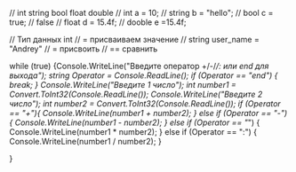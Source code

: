 // int string bool float double
// int a = 10;
// string b = "hello";
// bool c = true; // false
// float d = 15.4f;
// dooble e =15.4f;

// Тип данных int 
// = присваиваем значение
// string user_name = "Andrey"
// = присвоить
// == сравнить


while (true)
{Console.WriteLine("Введите оператор +/-/*/: или end для выхода");
    string Operator = Console.ReadLine();
    if (Operator == "end")
    {
        break;
    }
    Console.WriteLine("Введите 1 число");
    int number1 = Convert.ToInt32(Console.ReadLine());
    Console.WriteLine("Введите 2 число");
    int number2 = Convert.ToInt32(Console.ReadLine());
if (Operator == "+"){
   Console.WriteLine(number1 + number2); 
}
    else if (Operator == "-")
    {
        Console.WriteLine(number1 - number2);
    }
    else if (Operator == "*")
    {
        Console.WriteLine(number1 * number2);
    }
    else if (Operator == ":")
    {
        Console.WriteLine(number1 / number2);
    }



}